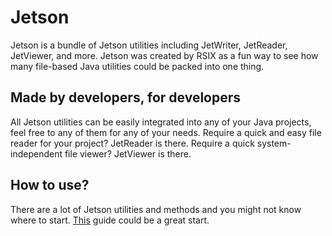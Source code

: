 # Jetson
Jetson is a bundle of Jetson utilities including JetWriter, JetReader, JetViewer, and more. Jetson was created by RSIX as a fun way to see how many file-based Java utilities could be packed into one thing.
## Made by developers, for developers
All Jetson utilities can be easily integrated into any of your Java projects, feel free to any of them for any of your needs. Require a quick and easy file reader for your project? JetReader is there. Require a quick system-independent file viewer? JetViewer is there.
## How to use?
There are a lot of Jetson utilities and methods and you might not know where to start. [This](https://github.com/r6dev/Jetson/wiki/Getting-started-with-Jetson) guide could be a great start.

